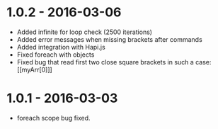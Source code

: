 ﻿1.0.2 - 2016-03-06
==================

* Added infinite for loop check (2500 iterations)
* Added error messages when missing brackets after commands
* Added integration with Hapi.js
* Fixed foreach with objects
* Fixed bug that read first two close square brackets in such a case: [[myArr[0]]]

1.0.1 - 2016-03-03
==================
* foreach scope bug fixed.
